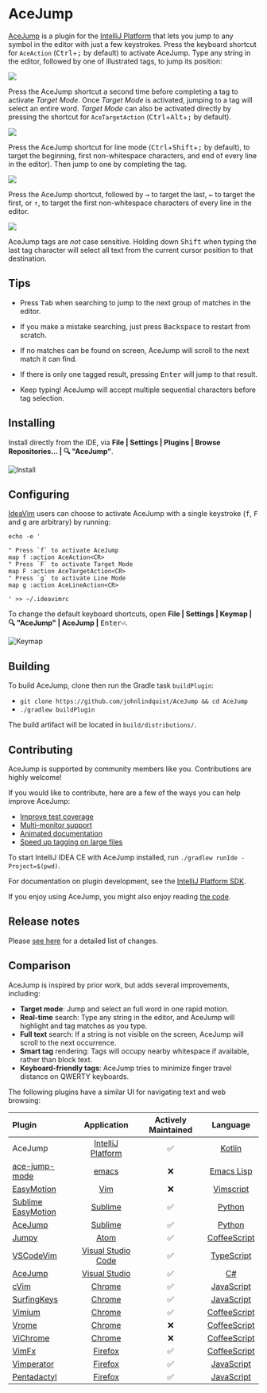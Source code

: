 # AceJump

[AceJump](https://plugins.jetbrains.com/plugin/7086) is a plugin for the [IntelliJ Platform](https://github.com/JetBrains/intellij-community/) that lets you jump to any symbol in the editor with just a few keystrokes. Press the keyboard shortcut for `AceAction` (<kbd>Ctrl</kbd>+<kbd>;</kbd> by default) to activate AceJump. Type any string in the editor, followed by one of illustrated tags, to jump its position:

![](https://cloud.githubusercontent.com/assets/175716/20177444/124fb534-a74d-11e6-8912-1d220ae27091.png)

Press the AceJump shortcut a second time before completing a tag to activate *Target Mode*. Once *Target Mode* is activated, jumping to a tag will select an entire word. *Target Mode* can also be activated directly by pressing the shortcut for `AceTargetAction` (<kbd>Ctrl</kbd>+<kbd>Alt</kbd>+<kbd>;</kbd> by default).

![](https://cloud.githubusercontent.com/assets/175716/20177362/a9976398-a74c-11e6-955d-df029c7b329b.png)

Press the AceJump shortcut for line mode (<kbd>Ctrl</kbd>+<kbd>Shift</kbd>+<kbd>;</kbd> by default), to target the beginning, first non-whitespace characters, and end of every line in the editor). Then jump to one by completing the tag.

![](https://cloud.githubusercontent.com/assets/175716/20533565/f7d04d1e-b0ab-11e6-8b89-f7b10a98752d.png)

Press the AceJump shortcut, followed by <kbd>→</kbd> to target the last, <kbd>←</kbd> to target the first, or <kbd>↑</kbd>, to target the first non-whitespace characters of every line in the editor.

![](https://cloud.githubusercontent.com/assets/175716/20177472/4f0ba956-a74d-11e6-97ba-b296eacdd396.png)

AceJump tags are *not* case sensitive. Holding down <kbd>Shift</kbd> when typing the last tag character will select all text from the current cursor position to that destination.

## Tips

- Press <kbd>Tab</kbd> when searching to jump to the next group of matches in the editor.

- If you make a mistake searching, just press <kbd>Backspace</kbd> to restart from scratch.

- If no matches can be found on screen, AceJump will scroll to the next match it can find.

- If there is only one tagged result, pressing <kbd>Enter</kbd> will jump to that result.

- Keep typing! AceJump will accept multiple sequential characters before tag selection.

## Installing

Install directly from the IDE, via **File \| Settings \| Plugins \| Browse Repositories... \| 🔍 "AceJump"**.

![Install](https://cloud.githubusercontent.com/assets/175716/11760310/cb4657e6-a064-11e5-8e07-837c2c0c40eb.png)

## Configuring

[IdeaVim](https://plugins.jetbrains.com/plugin/164) users can choose to activate AceJump with a single keystroke (<kbd>f</kbd>, <kbd>F</kbd> and <kbd>g</kbd> are arbitrary) by running:

```
echo -e '

" Press `f` to activate AceJump
map f :action AceAction<CR>
" Press `F` to activate Target Mode
map F :action AceTargetAction<CR>
" Press `g` to activate Line Mode
map g :action AceLineAction<CR>

' >> ~/.ideavimrc
```

To change the default keyboard shortcuts, open **File \| Settings \| Keymap \| 🔍 "AceJump" \| AceJump \|** <kbd>Enter⏎</kbd>.

![Keymap](https://cloud.githubusercontent.com/assets/175716/11760350/911aed4c-a065-11e5-8f17-49bc97ad1dad.png)

## Building

To build AceJump, clone then run the Gradle task `buildPlugin`:

* `git clone https://github.com/johnlindquist/AceJump && cd AceJump`
* `./gradlew buildPlugin`

The build artifact will be located in `build/distributions/`.

## Contributing

AceJump is supported by community members like you. Contributions are highly welcome!

If you would like to contribute, here are a few of the ways you can help improve AceJump:

* [Improve test coverage](https://github.com/johnlindquist/AceJump/issues/139)
* [Multi-monitor support](https://github.com/johnlindquist/AceJump/issues/144)
* [Animated documentation](https://github.com/johnlindquist/AceJump/issues/145)
* [Speed up tagging on large files](https://github.com/johnlindquist/AceJump/issues/161)

To start IntelliJ IDEA CE with AceJump installed, run `./gradlew runIde -Project=$(pwd)`. 

For documentation on plugin development, see the [IntelliJ Platform SDK](www.jetbrains.org/intellij/sdk/docs/).

If you enjoy using AceJump, you might also enjoy reading [the code](https://github.com/johnlindquist/AceJump/blob/master/src/main/kotlin/com/johnlindquist/acejump/label/Solver.kt).

## Release notes

Please [see here](/CHANGES.md) for a detailed list of changes.

## Comparison

AceJump is inspired by prior work, but adds several improvements, including:

* **Target mode**: Jump and select an full word in one rapid motion.
* **Real-time** search: Type any string in the editor, and AceJump will highlight and tag matches as you type.
* **Full text** search: If a string is not visible on the screen, AceJump will scroll to the next occurrence.
* **Smart tag** rendering: Tags will occupy nearby whitespace if available, rather than block text.
* **Keyboard-friendly tags**: AceJump tries to minimize finger travel distance on QWERTY keyboards.

The following plugins have a similar UI for navigating text and web browsing: 

| Plugin                                                                |   Application                           |  Actively Maintained  | Language | 
| :---                                                                  |     :---:                               |     :---:             |   :---:  |
| AceJump                                                               |     [IntelliJ Platform](https://jetbrains.com)               |✅|[Kotlin](http://kotlinlang.org/)|
| [ace-jump-mode](https://github.com/winterTTr/ace-jump-mode)           |     [emacs](https://www.gnu.org/software/emacs/)             |❌|[Emacs Lisp](https://www.gnu.org/software/emacs/manual/eintr.html)|
| [EasyMotion](https://github.com/easymotion/vim-easymotion)            |     [Vim](http://www.vim.org/)                               |❌|[Vimscript](http://learnvimscriptthehardway.stevelosh.com/)|
| [Sublime EasyMotion](https://github.com/tednaleid/sublime-EasyMotion) |     [Sublime](https://www.sublimetext.com/)                  |✅|[Python](https://www.python.org/)|
| [AceJump](https://github.com/ice9js/ace-jump-sublime)                 |     [Sublime](https://www.sublimetext.com/)                  |✅|[Python](https://www.python.org/)|
| [Jumpy](https://github.com/DavidLGoldberg/jumpy)                      |     [Atom](https://atom.io/)                                 |✅|[CoffeeScript](http://coffeescript.org/)|
| [VSCodeVim](https://github.com/VSCodeVim/Vim)                         |     [Visual Studio Code](https://code.visualstudio.com/)     |✅|[TypeScript](https://www.typescriptlang.org/)|
| [AceJump](https://github.com/jsturtevant/ace-jump)                    |     [Visual Studio](https://www.visualstudio.com/)           |✅|[C#](https://docs.microsoft.com/en-us/dotnet/csharp/language-reference/)|
| [cVim](https://github.com/1995eaton/chromium-vim)                     |     [Chrome](https://www.google.com/chrome)                  |✅|[JavaScript](https://www.javascript.com/)|
| [SurfingKeys](https://github.com/brookhong/Surfingkeys)               |     [Chrome](https://www.google.com/chrome)                  |✅|[JavaScript](https://www.javascript.com/)|
| [Vimium](https://github.com/philc/vimium)                             |     [Chrome](https://www.google.com/chrome)                  |✅|[CoffeeScript](http://coffeescript.org/)|
| [Vrome](https://github.com/jinzhu/vrome)                              |     [Chrome](https://www.google.com/chrome)                  |❌|[CoffeeScript](http://coffeescript.org/)|
| [ViChrome](https://github.com/k2nr/ViChrome)                          |     [Chrome](https://www.google.com/chrome)                  |❌|[CoffeeScript](http://coffeescript.org/)|
| [VimFx](https://github.com/akhodakivskiy/VimFx)                       |     [Firefox](https://www.mozilla.org/firefox)               |✅|[CoffeeScript](http://coffeescript.org/)|
| [Vimperator](https://github.com/vimperator/vimperator-labs/)          |     [Firefox](https://www.mozilla.org/firefox)               |✅|[JavaScript](https://www.javascript.com/)|
| [Pentadactyl](https://github.com/5digits/dactyl)                      |     [Firefox](https://www.mozilla.org/firefox)               |✅|[JavaScript](https://www.javascript.com/)|

